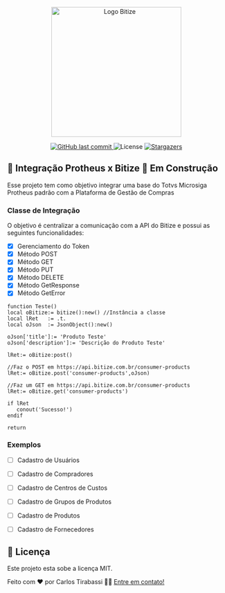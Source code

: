 <p align="center">
  <a href="https://www.bitize.com.br">
    <img src="https://www.bitize.com.br/img/bitize-logo-min.png" width="300" alt="Logo Bitize" />
  </a>
</p>

<p align="center">
<a href="https://github.com/bitize/bitize-protheus/commits/master">
    <img alt="GitHub last commit" src="https://img.shields.io/github/last-commit/bitize/bitize-protheus?color=blue">
  </a>

  <img alt="License" src="https://img.shields.io/badge/license-MIT-blue">
   <a href="https://github.com/bitize/bitize-protheus/stargazers">
    <img alt="Stargazers" src="https://img.shields.io/github/stars/bitize/bitize-protheus?style=social">
  </a>
</p>


## 🚧 Integração Protheus x Bitize 🚧  Em Construção

Esse projeto tem como objetivo integrar uma base do Totvs Microsiga Protheus padrão com a Plataforma de Gestão de Compras 

### Classe de Integração
  O objetivo é centralizar a comunicação com a API do Bitize e possui as seguintes funcionalidades:

- [x] Gerenciamento do Token
- [x] Método POST
- [x] Método GET
- [x] Método PUT
- [x] Método DELETE
- [x] Método GetResponse
- [x] Método GetError

```clipper
function Teste()
local oBitize:= bitize():new() //Instância a classe
local lRet   := .t.
local oJson  := JsonObject():new()

oJson['title']:= 'Produto Teste'
oJson['description']:= 'Descrição do Produto Teste'

lRet:= oBitize:post()

//Faz o POST em https://api.bitize.com.br/consumer-products
lRet:= oBitize.post('consumer-products',oJson)

//Faz um GET em https://api.bitize.com.br/consumer-products
lRet:= oBitize.get('consumer-products')

if lRet
   conout('Sucesso!')
endif

return
```

### Exemplos
- [ ] Cadastro de Usuários
- [ ] Cadastro de Compradores
- [ ] Cadastro de Centros de Custos
- [ ] Cadastro de Grupos de Produtos
- [ ] Cadastro de Produtos
- [ ] Cadastro de Fornecedores


## 📝 Licença

Este projeto esta sobe a licença MIT.

Feito com ❤️ por Carlos Tirabassi 👋🏽 [Entre em contato!](https://www.linkedin.com/in/carlostirabassi/)
